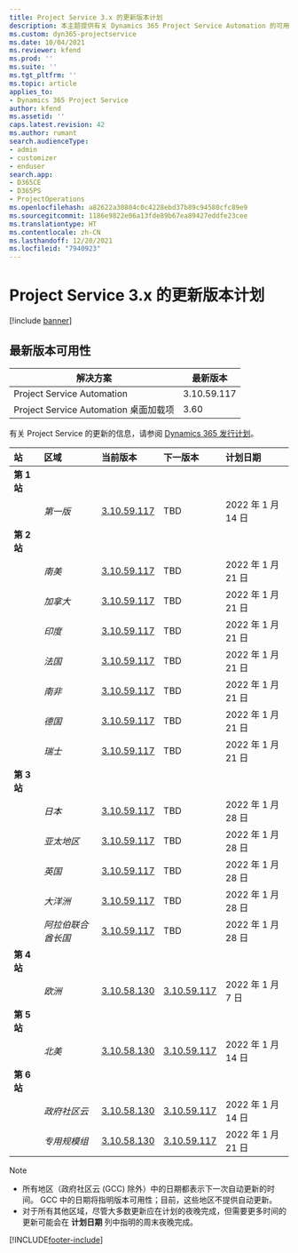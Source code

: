 ```yaml
---
title: Project Service 3.x 的更新版本计划
description: 本主题提供有关 Dynamics 365 Project Service Automation 的可用版本和即将发布版本的信息。
ms.custom: dyn365-projectservice
ms.date: 10/04/2021
ms.reviewer: kfend
ms.prod: ''
ms.suite: ''
ms.tgt_pltfrm: ''
ms.topic: article
applies_to:
- Dynamics 365 Project Service
author: kfend
ms.assetid: ''
caps.latest.revision: 42
ms.author: rumant
search.audienceType:
- admin
- customizer
- enduser
search.app:
- D365CE
- D365PS
- ProjectOperations
ms.openlocfilehash: a82622a30804c0c4228ebd37b89c94580cfc89e9
ms.sourcegitcommit: 1186e9822e06a13fde89b67ea89427eddfe23cee
ms.translationtype: HT
ms.contentlocale: zh-CN
ms.lasthandoff: 12/20/2021
ms.locfileid: "7940923"
---
```

# <a name="update-release-schedule-for-project-service-3x"></a>Project Service 3.x 的更新版本计划

[!include [banner](../includes/psa-now-project-operations.md)]

## <a name="latest-version-availability"></a>最新版本可用性

| 解决方案  | 最新版本 |
|-------|----|
| Project Service Automation    | 3.10.59.117 |
| Project Service Automation 桌面加载项                | 3.60          |

有关 Project Service 的更新的信息，请参阅 [Dynamics 365 发行计划](/dynamics365/release-plans/)。 

| 站  | 区域 | 当前版本 | 下一版本 |  计划日期
| :---   | :---   | :---   | :---   |:---   |         
|<strong>第 1 站</strong> | |  |  | |
| | <i>第一版</i> | [3.10.59.117](whats-new-ur-38.md) | TBD | 2022 年 1 月 14 日
|<strong>第 2 站</strong> | |  |  | |
| | <i>南美</i> | [3.10.59.117](whats-new-ur-38.md) | TBD | 2022 年 1 月 21 日
| | <i>加拿大</i> | [3.10.59.117](whats-new-ur-38.md) | TBD | 2022 年 1 月 21 日
| | <i>印度</i> | [3.10.59.117](whats-new-ur-38.md) | TBD | 2022 年 1 月 21 日
| | <i>法国</i> | [3.10.59.117](whats-new-ur-38.md) | TBD | 2022 年 1 月 21 日
| | <i>南非</i> | [3.10.59.117](whats-new-ur-38.md) | TBD | 2022 年 1 月 21 日
| | <i>德国</i> | [3.10.59.117](whats-new-ur-38.md) | TBD | 2022 年 1 月 21 日
| | <i>瑞士</i> | [3.10.59.117](whats-new-ur-38.md) | TBD | 2022 年 1 月 21 日
|<strong>第 3 站</strong> | |  |  | |
| | <i>日本</i> | [3.10.59.117](whats-new-ur-38.md) | TBD | 2022 年 1 月 28 日
| | <i>亚太地区</i> | [3.10.59.117](whats-new-ur-38.md) | TBD | 2022 年 1 月 28 日
| | <i>英国</i> | [3.10.59.117](whats-new-ur-38.md) | TBD | 2022 年 1 月 28 日
| | <i>大洋洲</i> | [3.10.59.117](whats-new-ur-38.md) | TBD | 2022 年 1 月 28 日
| | <i>阿拉伯联合酋长国</i> | [3.10.59.117](whats-new-ur-38.md) | TBD | 2022 年 1 月 28 日
|<strong>第 4 站</strong> | |  |  | |
| | <i>欧洲</i> | [3.10.58.130](whats-new-ur-37-5.md) | [3.10.59.117](whats-new-ur-38.md) | 2022 年 1 月 7 日
|<strong>第 5 站</strong> | |  |  | |
| | <i>北美</i> | [3.10.58.130](whats-new-ur-37-5.md) | [3.10.59.117](whats-new-ur-38.md) | 2022 年 1 月 14 日
|<strong>第 6 站</strong> | |  |  | |
| | <i>政府社区云</i> | [3.10.58.130](whats-new-ur-37-5.md) | [3.10.59.117](whats-new-ur-38.md) | 2022 年 1 月 14 日
| | <i>专用规模组</i> | [3.10.58.130](whats-new-ur-37-5.md) | [3.10.59.117](whats-new-ur-38.md) | 2022 年 1 月 21 日



>[!Note]
> - 所有地区（政府社区云 (GCC) 除外）中的日期都表示下一次自动更新的时间。 GCC 中的日期将指明版本可用性；目前，这些地区不提供自动更新。
> - 对于所有其他区域，尽管大多数更新应在计划的夜晚完成，但需要更多时间的更新可能会在 **计划日期** 列中指明的周末夜晚完成。


[!INCLUDE[footer-include](../includes/footer-banner.md)]
